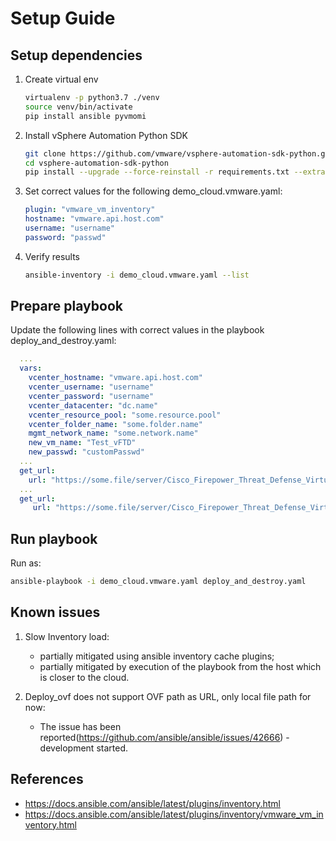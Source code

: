 # Setup Guide

## Setup dependencies

1. Create virtual env
    ```bash
    virtualenv -p python3.7 ./venv
    source venv/bin/activate
    pip install ansible pyvmomi
    ```

1. Install vSphere Automation Python SDK
    ```bash
    git clone https://github.com/vmware/vsphere-automation-sdk-python.git
    cd vsphere-automation-sdk-python
    pip install --upgrade --force-reinstall -r requirements.txt --extra-index-url file://`pwd`/lib
    ```

1. Set correct values for the following demo_cloud.vmware.yaml:
    ```yaml
    plugin: "vmware_vm_inventory"
    hostname: "vmware.api.host.com"
    username: "username"
    password: "passwd"
    ```

1. Verify results
    ```bash
    ansible-inventory -i demo_cloud.vmware.yaml --list
    ```

## Prepare playbook
Update the following lines with correct values in the playbook deploy_and_destroy.yaml:
```yaml
  ...
  vars:
    vcenter_hostname: "vmware.api.host.com"
    vcenter_username: "username"
    vcenter_password: "username"
    vcenter_datacenter: "dc.name"
    vcenter_resource_pool: "some.resource.pool"
    vcenter_folder_name: "some.folder.name"
    mgmt_network_name: "some.network.name"
    new_vm_name: "Test_vFTD"
    new_passwd: "customPasswd"
  ...
  get_url:
    url: "https://some.file/server/Cisco_Firepower_Threat_Defense_Virtual-VI-6.4.0-1304.ovf"
  ...
  get_url:
     url: "https://some.file/server/Cisco_Firepower_Threat_Defense_Virtual-6.4.0-1304.vmdk"
```
## Run playbook
Run as: 
```bash
ansible-playbook -i demo_cloud.vmware.yaml deploy_and_destroy.yaml 
```

## Known issues
1. Slow Inventory load:
    - partially mitigated using ansible inventory cache plugins;
    - partially mitigated by execution of the playbook from the host which is closer to the cloud.

1. Deploy_ovf does not support OVF path as URL, only local file path for now:
    - The issue has been reported(https://github.com/ansible/ansible/issues/42666)  - development started.
    
## References
- https://docs.ansible.com/ansible/latest/plugins/inventory.html
- https://docs.ansible.com/ansible/latest/plugins/inventory/vmware_vm_inventory.html
